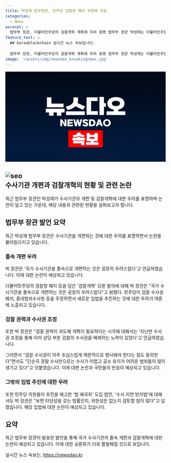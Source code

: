 ```yaml
---
title: 박성재 법무장관, 민주당 검찰청 폐지 주장에 의문
categories:
  - News
excerpt: >
  법무부 장관, 더불어민주당의 검찰개혁 계획에 우려 표명 법무부 장관 박성재는 더불어민주당의 검찰청 폐지 및 중대범죄수사청 설립을 주장하는 계획에 대해 우려를 표명했다. 그는 국가 수사기관 졸속 개편이 우려스러울 뿐만 아니라, 현재의 수사·기소권 융합 추세에서 벗어날 경우 범죄 대처 능력이 약화될 것이라고 강조했다. 또한, 민주당이 검찰 권력에 대한 과도한 우려를 표현한 데 대해 검찰 수사권의 제한적 행사에 동의하면서도 경찰 수사만으로는 어려운 범죄들이 많이 생길 우려도 언급했다.
feature_text: >
  ## koreablockchain 실시간 뉴스 속보입니다.

  법무부 장관, 더불어민주당의 검찰개혁 계획에 우려 표명 법무부 장관 박성재는 더불어민주당의 검찰청 폐지 및 중대범죄수사청 설립을 주장하는 계획에 대해 우려를 표명했다. 그는 국가 수사기관 졸속 개편이 우려스러울 뿐만 아니라, 현재의 수사·기소권 융합 추세에서 벗어날 경우 범죄 대처 능력이 약화될 것이라고 강조했다. 또한, 민주당이 검찰 권력에 대한 과도한 우려를 표현한 데 대해 검찰 수사권의 제한적 행사에 동의하면서도 경찰 수사만으로는 어려운 범죄들이 많이 생길 우려도 언급했다.
image: '/assets/img/newsdao_breakingnews.jpg'
---
```


<p><img src="/assets/img/newsdao_breakingnews.jpg" alt="koreablockchain 속보" /></p>

<h2 data-ke-size="size26"><img src="https://www.linkpicture.com/q/seo_optimization_PNG31.png" alt="seo"><br>수사기관 개편과 검찰개혁의 현황 및 관련 논란</h2>

<p data-ke-size="size16">최근 법무부 장관인 박성재가 수사기관의 개편 및 검찰개혁에 대한 우려를 표명하며 논란이 일고 있는 가운데, 해당 내용과 관련된 현황을 살펴보고자 합니다.</p>

<h2 data-ke-size="size26">법무부 장관 발언 요약</h2>

<p data-ke-size="size16">최근 박성재 법무부 장관은 수사기관을 개편하는 것에 대한 우려를 표명하면서 논란을 불러일으키고 있습니다.</p>

<h3><b>졸속 개편 우려</b></h3>

<p data-ke-size="size16">박 장관은 '국가 수사기관을 졸속으로 개편하는 것은 굉장히 우려스럽다'고 언급하였습니다. 이에 대한 논란이 예상되고 있습니다.</p>

<p data-ke-size="size16">더불어민주당의 검찰청 폐지 등을 담은 '검찰개혁' 당론 발의에 대해 박 장관은 "국가 수사기관을 졸속으로 개편하는 것은 굉장히 우려스럽다"고 밝혔다. 민주당이 검찰 수사권 폐지, 중대범죄수사청 등을 주장하면서 새로운 입법을 추진하는 것에 대한 우려가 여론에 노출되고 있습니다.</p>

<h3><b>검찰 권력과 수사권 조정</b></h3>

<p data-ke-size="size16">또한 박 장관은 "검찰 권력이 과도해 개혁이 필요하다는 시각에 대해서는 '지난번 수사권 조정을 통해 이미 상당 부분 검찰의 수사권을 배제하는 노력이 있었다'고 언급하였습니다.</p>

<p data-ke-size="size16">그러면서 "검찰 수사권이 아주 조심스럽게 제한적으로 행사돼야 한다는 점도 동의한다"면서도 "단순히 경찰 수사만으로는 수사가 어렵고 공소 유지가 어려운 범죄들이 많이 생기고 있다"고 덧붙였습니다. 이에 대한 논란과 국민들의 반응이 예상되고 있습니다.</p>

<h3><b>그밖의 입법 추진에 대한 우려</b></h3>

<p data-ke-size="size16">또한 민주당 의원들이 추진을 예고한 '법 왜곡죄' 도입 법안, '수사 지연 방지법'에 대해서도 박 장관은 "보편 타당성을 갖는 법률인지, 위헌성은 없는지 검토할 점이 많다"고 답했습니다. 해당 입법에 대한 논란이 예상되고 있습니다.</p>

<h2 data-ke-size="size26">요약</h2>

<p data-ke-size="size16">최근 법무부 장관이 발표한 발언을 통해 국가 수사기관의 졸속 개편과 검찰개혁에 대한 논란이 예상되고 있습니다. 이에 대한 공론화가 더욱 활발해질 것으로 보입니다.</p>
실시간 뉴스 속보는, <a href="https://newsdao.kr" rel="dofollow">https://newsdao.kr</a>


